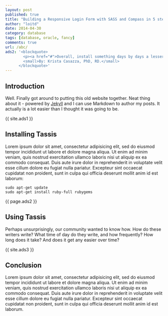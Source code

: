 ```yaml
---
layout: post
published: true
title: "Building a Responsive Login Form with SASS and Compass in 5 steps"
author: "loitd"
date: 2014-04-30
category: database
tags: [database, oracle, fancy]
comments: true
url: /abc/
ads2: '<blockquote>
        <p><a href="#">Overall, install something days by days a lesser intake (of calories) over the whole day.</a></p>
        <small>By: Krista Casazza, PhD, RD.</small>
      </blockquote>'
---
```

## Introduction
Well. Finally got around to putting this old website together. Neat thing about it - powered by [Jekyll](http://jekyllrb.com) and I can use Markdown to author my posts. It actually is a lot easier than I thought it was going to be.

{{ site.ads1 }}

## Installing Tassis
Lorem ipsum dolor sit amet, consectetur adipisicing elit, sed do eiusmod
tempor incididunt ut labore et dolore magna aliqua. Ut enim ad minim veniam,
quis nostrud exercitation ullamco laboris nisi ut aliquip ex ea commodo
consequat. Duis aute irure dolor in reprehenderit in voluptate velit esse
cillum dolore eu fugiat nulla pariatur. Excepteur sint occaecat cupidatat non
proident, sunt in culpa qui officia deserunt mollit anim id est laborum:

	sudo apt-get update
	sudo apt-get install ruby-full rubygems	

{{ page.ads2 }}

## Using Tassis
Perhaps unsurprisingly, our community wanted to know how. How do these writers write? What time of day do they write, and how frequently? How long does it take? And does it get any easier over time?

{{ site.ads3 }}

## Conclusion
Lorem ipsum dolor sit amet, consectetur adipisicing elit, sed do eiusmod
tempor incididunt ut labore et dolore magna aliqua. Ut enim ad minim veniam,
quis nostrud exercitation ullamco laboris nisi ut aliquip ex ea commodo
consequat. Duis aute irure dolor in reprehenderit in voluptate velit esse
cillum dolore eu fugiat nulla pariatur. Excepteur sint occaecat cupidatat non
proident, sunt in culpa qui officia deserunt mollit anim id est laborum.
